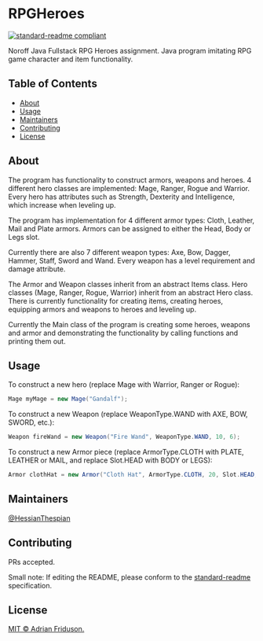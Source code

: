 # RPGHeroes
[![standard-readme compliant](https://img.shields.io/badge/standard--readme-OK-green.svg?style=flat-square)](https://github.com/RichardLitt/standard-readme)

Noroff Java Fullstack RPG Heroes assignment. Java program imitating RPG game character and item functionality.

## Table of Contents

- [About](#about)
- [Usage](#usage)
- [Maintainers](#maintainers)
- [Contributing](#contributing)
- [License](#license)



## About
The program has functionality to construct armors, weapons and heroes. 4 different hero classes are implemented: Mage, Ranger, Rogue and Warrior. Every hero has attributes such as Strength, Dexterity and Intelligence, which increase when leveling up.

The program has implementation for 4 different armor types: Cloth, Leather, Mail and Plate armors.
Armors can be assigned to either the Head, Body or Legs slot.

Currently there are also 7 different weapon types: Axe, Bow, Dagger, Hammer, Staff, Sword and Wand. Every weapon has a level requirement and damage attribute.

The Armor and Weapon classes inherit from an abstract Items class. Hero classes (Mage, Ranger, Rogue, Warrior) inherit from an abstract Hero class. There is currently functionality for creating items, creating heroes, equipping armors and weapons to heroes and leveling up.

Currently the Main class of the program is creating some heroes, weapons and armor and demonstrating the functionality by calling functions and printing them out.

## Usage
To construct a new hero (replace Mage with Warrior, Ranger or Rogue):
```java
Mage myMage = new Mage("Gandalf");
```
To construct a new Weapon (replace WeaponType.WAND with AXE, BOW, SWORD, etc.):
```java
Weapon fireWand = new Weapon("Fire Wand", WeaponType.WAND, 10, 6);
```
To construct a new Armor piece (replace ArmorType.CLOTH with PLATE, LEATHER or MAIL, and replace Slot.HEAD with BODY or LEGS):
```java
Armor clothHat = new Armor("Cloth Hat", ArmorType.CLOTH, 20, Slot.HEAD, 5, 5, 10);
```

## Maintainers
[@HessianThespian](https://gitlab.com/HessianThespian)

## Contributing

PRs accepted.

Small note: If editing the README, please conform to the [standard-readme](https://github.com/RichardLitt/standard-readme) specification.

## License

[MIT © Adrian Friduson.](../LICENSE)


